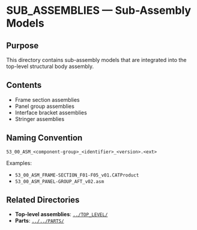 # SUB_ASSEMBLIES — Sub-Assembly Models

## Purpose

This directory contains sub-assembly models that are integrated into the top-level structural body assembly.

## Contents

- Frame section assemblies
- Panel group assemblies
- Interface bracket assemblies
- Stringer assemblies

## Naming Convention

```
53_00_ASM_<component-group>_<identifier>_<version>.<ext>
```

Examples:
- `53_00_ASM_FRAME-SECTION_F01-F05_v01.CATProduct`
- `53_00_ASM_PANEL-GROUP_AFT_v02.asm`

## Related Directories

- **Top-level assemblies**: [`../TOP_LEVEL/`](../TOP_LEVEL/)
- **Parts**: [`../../PARTS/`](../../PARTS/)
